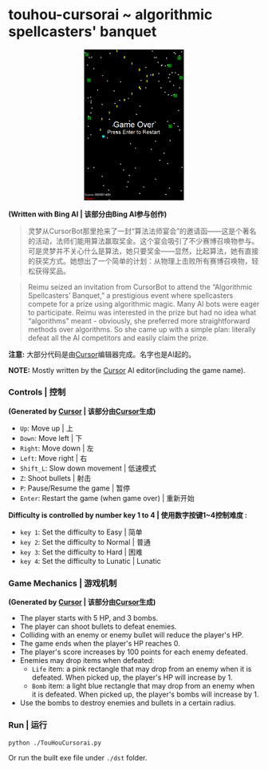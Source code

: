 # touhou-cursorai ~ algorithmic spellcasters' banquet

<div align=center>
<img src="./screenshot/screenshot.png" alt="1" width="200px" />
</div>

**(Written with Bing AI | 该部分由Bing AI参与创作)**

> 灵梦从CursorBot那里抢来了一封“算法法师宴会”的邀请函——这是个著名的活动，法师们能用算法赢取奖金。这个宴会吸引了不少赛博召唤物参与。可是灵梦并不关心什么是算法，她只要奖金——显然，比起算法，她有直接的获奖方式。她想出了一个简单的计划：从物理上击败所有赛博召唤物，轻松获得奖品。

> Reimu seized an invitation from CursorBot to attend the “Algorithmic Spellcasters’ Banquet,” a prestigious event where spellcasters compete for a prize using algorithmic magic. Many AI bots were eager to participate. Reimu was interested in the prize but had no idea what “algorithms” meant - obviously, she preferred more straightforward methods over algorithms. So she came up with a simple plan: literally defeat all the AI competitors and easily claim the prize.

**注意:** 大部分代码是由[Cursor](https://github.com/getcursor/cursor)编辑器完成。名字也是AI起的。

**NOTE:** Mostly written by the [Cursor](https://github.com/getcursor/cursor) AI editor(including the game name).



### Controls | 控制

**(Generated by [Cursor](https://github.com/getcursor/cursor) | 该部分由[Cursor](https://github.com/getcursor/cursor)生成)**

- `Up`: Move up | 上
- `Down`: Move left | 下
- `Right`: Move down | 左
- `Left`: Move right | 右
- `Shift_L`: Slow down movement | 低速模式
- `Z`: Shoot bullets | 射击
- `P`: Pause/Resume the game | 暂停
- `Enter`: Restart the game (when game over) | 重新开始

**Difficulty is controlled by number key 1 to 4 | 使用数字按键1~4控制难度 :**

- `key 1`: Set the difficulty to Easy | 简单
- `key 2`: Set the difficulty to Normal | 普通
- `key 3`: Set the difficulty to Hard | 困难
- `key 4`: Set the difficulty to Lunatic | Lunatic


### Game Mechanics | 游戏机制

**(Generated by [Cursor](https://github.com/getcursor/cursor) | 该部分由[Cursor](https://github.com/getcursor/cursor)生成)**

- The player starts with 5 HP, and 3 bombs.
- The player can shoot bullets to defeat enemies.
- Colliding with an enemy or enemy bullet will reduce the player's HP.
- The game ends when the player's HP reaches 0.
- The player's score increases by 100 points for each enemy defeated.
- Enemies may drop items when defeated:
    - `Life` item: a pink rectangle that may drop from an enemy when it is defeated. When picked up, the player's HP will increase by 1.
    - `Bomb` item: a light blue rectangle that may drop from an enemy when it is defeated. When picked up, the player's bombs will increase by 1.
- Use the bombs to destroy enemies and bullets in a certain radius.


### Run | 运行

```
python ./TouHouCursorai.py
```

Or run the built exe file under `./dst` folder.
